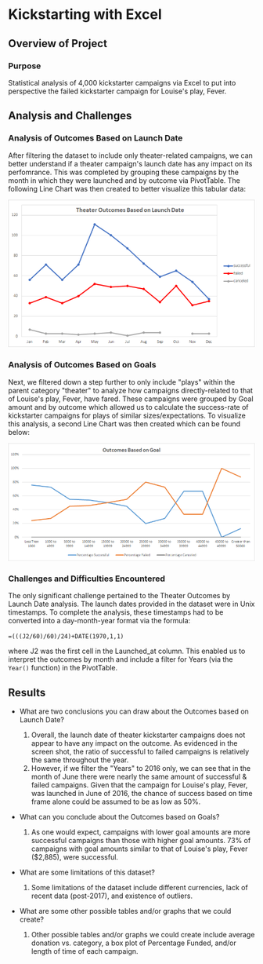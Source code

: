 # Kickstarting with Excel

## Overview of Project

### Purpose

Statistical analysis of 4,000 kickstarter campaigns via Excel to put into perspective the failed kickstarter campaign for Louise's play, Fever.  

## Analysis and Challenges

### Analysis of Outcomes Based on Launch Date

After filtering the dataset to include only theater-related campaigns, we can better understand if a theater campaign's launch date has any impact on its perfomrance. This was completed by grouping these campaigns by the month in which they were launched and by outcome via PivotTable. The following Line Chart was then created to better visualize this tabular data:

![](/Resources/Theater_Outcomes_vs_Launch.png)

### Analysis of Outcomes Based on Goals

Next, we filtered down a step further to only include "plays" within the parent category "theater" to analyze how campaigns directly-related to that of Louise's play, Fever, have fared. These campaigns were grouped by Goal amount and by outcome which allowed us to calculate the success-rate of kickstarter campaigns for plays of similar sizes/expectations. To visualize this analysis, a second Line Chart was then created which can be found below:

![](/Resources/Outcomes_vs_Goals.png)

### Challenges and Difficulties Encountered

The only significant challenge pertained to the Theater Outcomes by Launch Date analysis. The launch dates provided in the dataset were in Unix timestamps. To complete the analysis, these timestamps had to be converted into a day-month-year format via the formula:

`=(((J2/60)/60)/24)+DATE(1970,1,1)` 

where J2 was the first cell in the Launched_at column. This enabled us to interpret the outcomes by month and include a filter for Years (via the `Year()` function) in the PivotTable.

## Results

- What are two conclusions you can draw about the Outcomes based on Launch Date?

  1. Overall, the launch date of theater kickstarter campaigns does not appear to have any impact on the outcome. As evidenced in the screen shot, the ratio of successful to failed campaigns is relatively the same throughout the year. 
  2. However, if we filter the "Years" to 2016 only, we can see that in the month of June there were nearly the same amount of successful & failed campaigns. Given that the campaign for Louise's play, Fever, was launched in June of 2016, the chance of success based on time frame alone could be assumed to be as low as 50%.  

- What can you conclude about the Outcomes based on Goals? 

  1. As one would expect, campaigns with lower goal amounts are more successful campaigns than those with higher goal amounts. 73% of campaigns with goal amounts similar to that of Louise's play, Fever ($2,885), were successful. 

- What are some limitations of this dataset?

  1. Some limitations of the dataset include different currencies, lack of recent data (post-2017), and existence of outliers. 

- What are some other possible tables and/or graphs that we could create?

  1. Other possible tables and/or graphs we could create include average donation vs. category, a box plot of Percentage Funded, and/or length of time of each campaign.  
